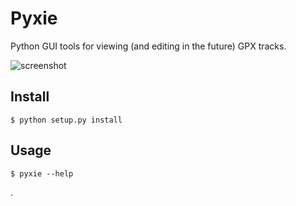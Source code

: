 # Pyxie

Python GUI tools for viewing (and editing in the future) GPX tracks.

![screenshot](http://bitbucket.org/kent104/pyxie/raw/master/examples/screenshot_v0.2.png)

## Install

    $ python setup.py install
    
## Usage

    $ pyxie --help
    
.